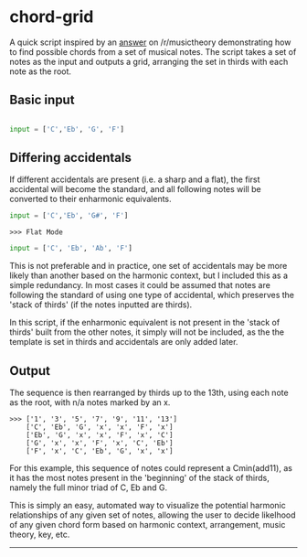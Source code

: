 # chord-grid

A quick script inspired by an [answer](https://www.reddit.com/r/musictheory/comments/o442gg/how_can_i_name_a_chord_that_i_dont_know_the_name/h2f74b2/) on /r/musictheory demonstrating how to find possible chords from a set of musical notes. The script takes a set of notes as the input and outputs a grid, arranging the set in thirds with each note as the root.

## Basic input

``` python

input = ['C','Eb', 'G', 'F']

```

## Differing accidentals

If different accidentals are present (i.e. a sharp and a flat), the first accidental will become the standard, and all following notes will be converted to their enharmonic equivalents.

```python
input = ['C','Eb', 'G#', 'F']
```
```
>>> Flat Mode
```
```python
input = ['C', 'Eb', 'Ab', 'F']
```

This is not preferable and in practice, one set of accidentals may be more likely than another based on the harmonic context, but I included this as a simple redundancy. In most cases it could be assumed that notes are following the standard of using one type of accidental, which preserves the 'stack of thirds' (if the notes inputted are thirds). 

In this script, if the enharmonic equivalent is not present in the 'stack of thirds' built from the other notes, it simply will not be included, as the the template is set in thirds and accidentals are only added later.

## Output

The sequence is then rearranged by thirds up to the 13th, using each note as the root, with n/a notes marked by an x.

```
>>> ['1', '3', '5', '7', '9', '11', '13']
    ['C', 'Eb', 'G', 'x', 'x', 'F', 'x']
    ['Eb', 'G', 'x', 'x', 'F', 'x', 'C']
    ['G', 'x', 'x', 'F', 'x', 'C', 'Eb']
    ['F', 'x', 'C', 'Eb', 'G', 'x', 'x']
```

For this example, this sequence of notes could represent a Cmin(add11), as it has the most notes present in the 'beginning' of the stack of thirds, namely the full minor triad of C, Eb and G. 

This is simply an easy, automated way to visualize the potential harmonic relationships of any given set of notes, allowing the user to decide likelhood of any given chord form based on harmonic context, arrangement, music theory, key, etc.

---
